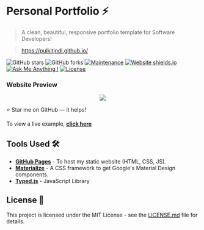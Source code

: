 # Personal Portfolio ⚡️

> A clean, beautiful, responsive portfolio template for Software Developers!

> https://pulkitjndl.github.io/

![GitHub stars](https://img.shields.io/github/stars/varadbhogayata/varadbhogayata.github.io)
![GitHub forks](https://img.shields.io/github/forks/varadbhogayata/varadbhogayata.github.io)
[![Maintenance](https://img.shields.io/badge/maintained-yes-green.svg)](https://github.com/pulkitjndl/pulkitjndl.github.io)
[![Website shields.io](https://img.shields.io/badge/website-up-yellow)](https://pulkitjndl.github.io//)
[![Ask Me Anything !](https://img.shields.io/badge/ask%20me-linkedin-1abc9c.svg)](https://www.linkedin.com/in/pulkit-jindal-669589137/)
[![License](http://img.shields.io/:license-mit-blue.svg?style=flat-square)](http://badges.mit-license.org)

### Website Preview

<p align="center"> 
  <kbd>
    <a href="https://pulkitjndl.github.io/" target="_blank"><img src="examples/preview.gif">
  </a>
  </kbd>
</p>

:star: Star me on GitHub — it helps!

To view a live example, **[click here]()**

## Tools Used 🛠️

- [<b>GitHub Pages</b>](https://create-react-app.dev/docs/deployment/#github-pages) - To host my static website (HTML, CSS, JS).
- [<b>Materialize</b>](https://materializecss.com/) - A CSS framework to get Google's Material Design components.
- [<b>Typed.js</b>](https://mattboldt.com/demos/typed-js/) - JavaScript Library

## License 📄

This project is licensed under the MIT License - see the [LICENSE.md](./LICENSE) file for details.
